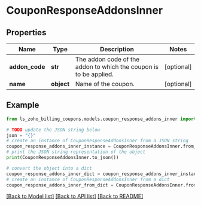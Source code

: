 # CouponResponseAddonsInner


## Properties

Name | Type | Description | Notes
------------ | ------------- | ------------- | -------------
**addon_code** | **str** | The addon code of the addon to which the coupon is to be applied. | [optional] 
**name** | **object** | Name of the coupon. | [optional] 

## Example

```python
from ls_zoho_billing_coupons.models.coupon_response_addons_inner import CouponResponseAddonsInner

# TODO update the JSON string below
json = "{}"
# create an instance of CouponResponseAddonsInner from a JSON string
coupon_response_addons_inner_instance = CouponResponseAddonsInner.from_json(json)
# print the JSON string representation of the object
print(CouponResponseAddonsInner.to_json())

# convert the object into a dict
coupon_response_addons_inner_dict = coupon_response_addons_inner_instance.to_dict()
# create an instance of CouponResponseAddonsInner from a dict
coupon_response_addons_inner_from_dict = CouponResponseAddonsInner.from_dict(coupon_response_addons_inner_dict)
```
[[Back to Model list]](../README.md#documentation-for-models) [[Back to API list]](../README.md#documentation-for-api-endpoints) [[Back to README]](../README.md)



